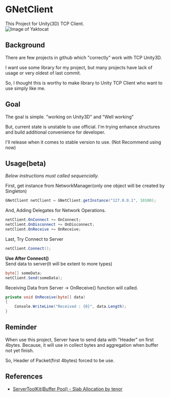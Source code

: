 # GNetClient
This Project for Unity(3D) TCP Client.<br/>
![Image of Yaktocat](https://secure.travis-ci.org/Gompangs/GNetClient.png)

## Background
There are few projects in github which "correctly" work with TCP Unity3D.

I want use some library for my project, but many projects have lack of usage or very oldest of last commit.

So, I thought this is worthy to make library to Unity TCP Client who want to use simply like me.
## Goal
The goal is simple. "working on Unity3D" and "Well working"

But, current state is unstable to use official.
I'm trying enhance structures and build additional convenience for developer.

I'll release when it comes to stable version to use.
(Not Recommend using now)

## Usage(beta)
*Below instructions must called sequencially.*

First, get instance from NetworkManager(only one object will be created by Singleton)
```csharp
GNetClient netClient = GNetClient.getInstance("127.0.0.1", 10100);
```

And, Adding Delegates for Network Operations.
```csharp
netClient.OnConnect += OnConnect;
netClient.OnDisconnect += OnDisconnect;
netClient.OnReceive += OnReceive;
```
Last, Try Connect to Server
```csharp
netClient.Connect();
```

**Use After Connect()**<br/>
Send data to server(It will be extent to more types)
```csharp
byte[] someData;
netClient.Send(someData);
```

Receiving Data from Server -> OnReceive() function will called.
```csharp
private void OnReceive(byte[] data)
{
    Console.WriteLine("Received : {0}", data.Length);
}
```

## Reminder
When use this project, Server have to send data with "Header" on first 4bytes.
Because, it will use in collect bytes and aggregation when buffer not yet finish.

So, Header of Packet(first 4bytes) forced to be use.

## References
* [ServerToolKit(Buffer Pool) - Slab Allocation by tenor](https://github.com/tenor/ServerToolkit)
